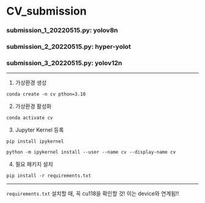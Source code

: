 # CV_submission

### submission_1_20220515.py: yolov8n

### submission_2_20220515.py: hyper-yolot

### submission_3_20220515.py: yolov12n
---
1. 가상환경 생성

`conda create -n cv pthon=3.10`

2. 가상환경 활성화
 
`conda activate cv`

3. Jupyter Kernel 등록
   
`pip install ipykernel`

`python -m ipykernel install --user --name cv --display-name cv`

4. 필요 패키지 설치
    
`pip install -r requirements.txt`

---
`requirements.txt` 설치할 때, 꼭 cu118을 확인할 것! 이는 device와 연계됨!!

